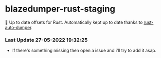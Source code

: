 # blazedumper-rust-staging

🚀 Up to date offsets for Rust. Automatically kept up to date thanks to [rust-auto-dumper](https://github.com/Akandesh/rust-auto-dumper).


### Last Update 27-05-2022 19:32:25
- If there's something missing then open a issue and i'll try to add it asap.